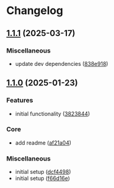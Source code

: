 # Changelog

## [1.1.1](https://github.com/serhat-m/hono-i18n/compare/v1.1.0...v1.1.1) (2025-03-17)


### Miscellaneous

* update dev dependencies ([838e918](https://github.com/serhat-m/hono-i18n/commit/838e9185b02166a18314ce98438b97b0b9049e52))

## [1.1.0](https://github.com/serhat-m/hono-i18n/compare/v1.0.0...v1.1.0) (2025-01-23)


### Features

* initial functionality ([3823844](https://github.com/serhat-m/hono-i18n/commit/382384443e03b5940e3a4009984251523c338e19))


### Core

* add readme ([af21a04](https://github.com/serhat-m/hono-i18n/commit/af21a04b311621d3fe0a4782da7c8767de95e1c8))


### Miscellaneous

* initial setup ([dcf4498](https://github.com/serhat-m/hono-i18n/commit/dcf4498fbbc7f3ee7f8e2d66084758824d51b5bf))
* initial setup ([f66d16e](https://github.com/serhat-m/hono-i18n/commit/f66d16e4a403563f203f9b9b95e7e346ef191a81))
